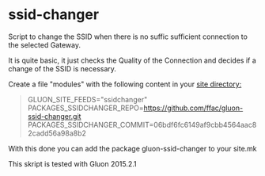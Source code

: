 ssid-changer
============

Script to change the SSID when there is no suffic sufficient connection to the selected Gateway.

It is quite basic, it just checks the Quality of the Connection and decides if a change of the SSID is necessary.

Create a file "modules" with the following content in your <a href="https://github.com/ffac/site/tree/offline-ssid"> site directory:</a>

> GLUON_SITE_FEEDS="ssidchanger"
> PACKAGES_SSIDCHANGER_REPO=https://github.com/ffac/gluon-ssid-changer.git
> PACKAGES_SSIDCHANGER_COMMIT=06bdf6fc6149af9cbb4564aac82cadd56a98a8b2

With this done you can add the package gluon-ssid-changer to your site.mk

This skript is tested with Gluon 2015.2.1
